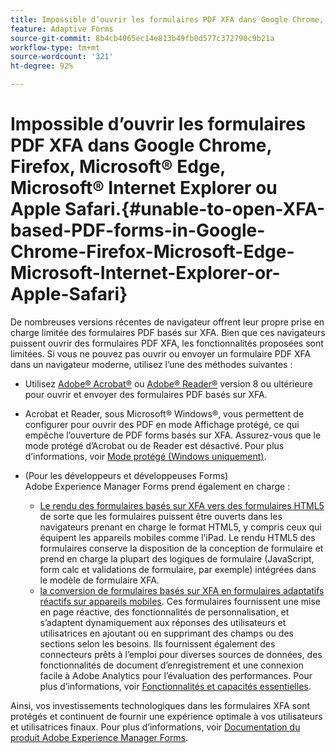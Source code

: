 ```yaml
---
title: Impossible d’ouvrir les formulaires PDF XFA dans Google Chrome, Firefox, Microsoft Edge, Microsoft Internet Explorer ou Apple Safari.
feature: Adaptive Forms
source-git-commit: 8b4cb4065ec14e813b49fb0d577c372790c9b21a
workflow-type: tm+mt
source-wordcount: '321'
ht-degree: 92%

---
```



# Impossible d’ouvrir les formulaires PDF XFA dans Google Chrome, Firefox, Microsoft® Edge, Microsoft® Internet Explorer ou Apple Safari.{#unable-to-open-XFA-based-PDF-forms-in-Google-Chrome-Firefox-Microsoft-Edge-Microsoft-Internet-Explorer-or-Apple-Safari}

De nombreuses versions récentes de navigateur offrent leur propre prise en charge limitée des formulaires PDF basés sur XFA. Bien que ces navigateurs puissent ouvrir des formulaires PDF XFA, les fonctionnalités proposées sont limitées. Si vous ne pouvez pas ouvrir ou envoyer un formulaire PDF XFA dans un navigateur moderne, utilisez l’une des méthodes suivantes :

* Utilisez [Adobe® Acrobat®](https://www.adobe.com/fr/acrobat.html) ou [Adobe® Reader®](https://get.adobe.com/fr/reader/) version 8 ou ultérieure pour ouvrir et envoyer des formulaires PDF basés sur XFA.
* Acrobat et Reader, sous Microsoft® Windows®, vous permettent de configurer pour ouvrir des PDF en mode Affichage protégé, ce qui empêche l’ouverture de PDF forms basés sur XFA. Assurez-vous que le mode protégé d’Acrobat ou de Reader est désactivé. Pour plus d’informations, voir [Mode protégé (Windows uniquement)](https://helpx.adobe.com/fr/reader/using/protected-mode-windows.html).
* (Pour les développeurs et développeuses Forms) Adobe Experience Manager Forms prend également en charge :

   * [Le rendu des formulaires basés sur XFA vers des formulaires HTML5](https://experienceleague.adobe.com/docs/experience-manager-65/forms/html5-forms/introduction.html?lang=fr#key-capabilities-of-html-forms-br) de sorte que les formulaires puissent être ouverts dans les navigateurs prenant en charge le format HTML5, y compris ceux qui équipent les appareils mobiles comme l’iPad. Le rendu HTML5 des formulaires conserve la disposition de la conception de formulaire et prend en charge la plupart des logiques de formulaire (JavaScript, form calc et validations de formulaire, par exemple) intégrées dans le modèle de formulaire XFA.
   * [la conversion de formulaires basés sur XFA en formulaires adaptatifs réactifs sur appareils mobiles](https://experienceleague.adobe.com/docs/experience-manager-65/forms/adaptive-forms-basic-authoring/creating-adaptive-form.html?lang=fr#create-an-adaptive-form-based-on-an-xfa-form-template). Ces formulaires fournissent une mise en page réactive, des fonctionnalités de personnalisation, et s’adaptent dynamiquement aux réponses des utilisateurs et utilisatrices en ajoutant ou en supprimant des champs ou des sections selon les besoins. Ils fournissent également des connecteurs prêts à l’emploi pour diverses sources de données, des fonctionnalités de document d’enregistrement et une connexion facile à Adobe Analytics pour l’évaluation des performances. Pour plus d’informations, voir [Fonctionnalités et capacités essentielles](https://experienceleague.adobe.com/docs/experience-manager-cloud-service/content/forms/forms-overview/home.html?lang=fr).

Ainsi, vos investissements technologiques dans les formulaires XFA sont protégés et continuent de fournir une expérience optimale à vos utilisateurs et utilisatrices finaux. Pour plus d’informations, voir [Documentation du produit Adobe Experience Manager Forms](https://experienceleague.adobe.com/docs/experience-manager-cloud-service/content/forms/forms-overview/home.html?lang=fr).
